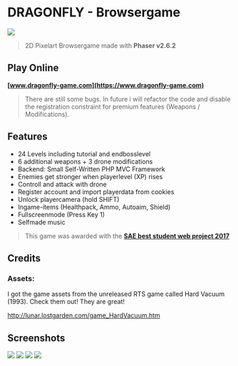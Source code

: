 # DRAGONFLY - Browsergame

![](http://www.michaeldorn.at/potf/dragonfly1.png)

>2D Pixelart Browsergame made with **Phaser v2.6.2**

## Play Online

**[www.dragonfly-game.com](https://www.dragonfly-game.com)**
> There are still some bugs. In future i will refactor the code and disable the registration constraint for premium features (Weapons / Modifications). 

## Features
* 24 Levels including tutorial and endbosslevel
* 6 additional weapons + 3 drone modifications
* Backend: Small Self-Written PHP MVC Framework
* Enemies get stronger when playerlevel (XP) rises
* Controll and attack with drone
* Register account and import playerdata from cookies
* Unlock playercamera (hold SHIFT)
* Ingame-items (Healthpack, Ammo, Autoaim, Shield)
* Fullscreenmode (Press Key 1)
* Selfmade music

> This game was awarded with the **[SAE best student web project 2017](https://alumni.sae.edu/2017/12/12/dragonfly-best-web-project-sae-students-awards-2017/)**

## Credits

### Assets: 
I got the game assets from the unreleased RTS game called Hard Vacuum (1993). Check them out! They are great!

http://lunar.lostgarden.com/game_HardVacuum.htm


## Screenshots

![](http://www.michaeldorn.at/potf/dragonfly2.png)
![](http://www.michaeldorn.at/potf/dragonfly3.png)
![](http://www.michaeldorn.at/potf/dragonfly4.png)
![](http://www.michaeldorn.at/potf/dragonfly5.png)
